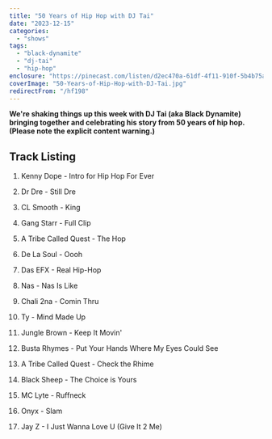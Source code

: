 ```yaml
---
title: "50 Years of Hip Hop with DJ Tai"
date: "2023-12-15"
categories:
  - "shows"
tags:
  - "black-dynamite"
  - "dj-tai"
  - "hip-hop"
enclosure: "https://pinecast.com/listen/d2ec470a-61df-4f11-910f-5b4b75a98e6a.mp3 64715095 audio/mpeg "
coverImage: "50-Years-of-Hip-Hop-with-DJ-Tai.jpg"
redirectFrom: "/hf198"
---
```


**We're shaking things up this week with DJ Tai (aka Black Dynamite) bringing together and celebrating his story from 50 years of hip hop. (Please note the explicit content warning.)**

## Track Listing

1. Kenny Dope - Intro for Hip Hop For Ever

2. Dr Dre - Still Dre

3. CL Smooth - King

4. Gang Starr - Full Clip

5. A Tribe Called Quest - The Hop

6. De La Soul - Oooh

7. Das EFX - Real Hip-Hop

8. Nas - Nas Is Like

9. Chali 2na - Comin Thru

10. Ty - Mind Made Up

11. Jungle Brown - Keep It Movin'

12. Busta Rhymes - Put Your Hands Where My Eyes Could See

13. A Tribe Called Quest - Check the Rhime

14. Black Sheep - The Choice is Yours

15. MC Lyte - Ruffneck

16. Onyx - Slam

17. Jay Z - I Just Wanna Love U (Give It 2 Me)
